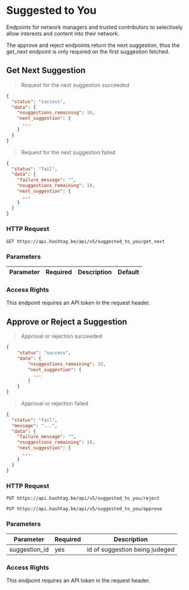# Suggested to You

Endpoints for network managers and trusted contributors to selectively allow interests and content into their network.

The approve and reject endpoints return the next suggestion, thus the get_next endpoint is only required on the first suggestion fetched.


## Get Next Suggestion

> Request for the next suggestion succeeded

```json
{
  "status": "success",
  "data": {
    "nsuggestions_remaining": 10,
    "next_suggestion": {
      ...     
    }
  }
}
```

> Request for the next suggestion failed

```json
{
  "status": "fail",
  "data": {
    "failure_message": "",
    "nsuggestions_remaining": 10,
    "next_suggestion": {
      ...     
    }
  }
}
```

### HTTP Request

`GET https://api.hashtag.be/api/v5/suggested_to_you/get_next`

### Parameters

Parameter | Required | Description | Default
--------- | -------- | ----------- | -------

### Access Rights

This endpoint requires an API token in the request header.





## Approve or Reject a Suggestion

> Approval or rejection succeeded

```json
{
    "status": "success",
    "data": {
        "nsuggestions_remaining": 10,
        "next_suggestion": {
          ...  
        }
    }
}
```

> Approval or rejection failed

```json
{
  "status": "fail",
  "message": "...",
  "data": {
    "failure_message": "", 
    "nsuggestions_remaining": 10,
    "next_suggestion": {
      ...      
    }
  }
}
```

### HTTP Request

`PUT https://api.hashtag.be/api/v5/suggested_to_you/reject`

`PUT https://api.hashtag.be/api/v5/suggested_to_you/approve`

### Parameters

Parameter | Required | Description
--------- | -------- | -----------
suggestion_id | yes | id of suggestion being judeged

### Access Rights

This endpoint requires an API token in the request header.
